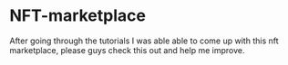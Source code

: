 # NFT-marketplace
After going through the tutorials I was able able to come up with this nft marketplace, please guys check this out and help me improve.
